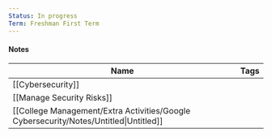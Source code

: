 ```yaml
---
Status: In progress
Term: Freshman First Term
---
```

#### Notes

|Name|Tags|
|---|---|
|[[Cybersecurity]]||
|[[Manage Security Risks]]||
|[[College Management/Extra Activities/Google Cybersecurity/Notes/Untitled\|Untitled]]||
